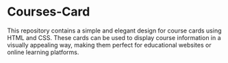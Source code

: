 # Courses-Card
This repository contains a simple and elegant design for course cards using HTML and CSS. These cards can be used to display course information in a visually appealing way, making them perfect for educational websites or online learning platforms.
